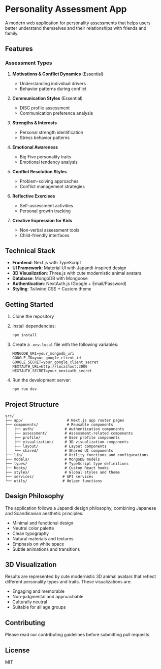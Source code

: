 # Personality Assessment App

A modern web application for personality assessments that helps users better understand themselves and their relationships with friends and family.

## Features

### Assessment Types
1. **Motivations & Conflict Dynamics** (Essential)
   - Understanding individual drivers
   - Behavior patterns during conflict

2. **Communication Styles** (Essential)
   - DISC profile assessment
   - Communication preference analysis

3. **Strengths & Interests**
   - Personal strength identification
   - Stress behavior patterns

4. **Emotional Awareness**
   - Big Five personality traits
   - Emotional tendency analysis

5. **Conflict Resolution Styles**
   - Problem-solving approaches
   - Conflict management strategies

6. **Reflective Exercises**
   - Self-assessment activities
   - Personal growth tracking

7. **Creative Expression for Kids**
   - Non-verbal assessment tools
   - Child-friendly interfaces

## Technical Stack

- **Frontend**: Next.js with TypeScript
- **UI Framework**: Material UI with Japandi-inspired design
- **3D Visualization**: Three.js with cute modernistic animal avatars
- **Database**: MongoDB with Mongoose
- **Authentication**: NextAuth.js (Google + Email/Password)
- **Styling**: Tailwind CSS + Custom theme

## Getting Started

1. Clone the repository
2. Install dependencies:
   ```bash
   npm install
   ```

3. Create a `.env.local` file with the following variables:
   ```
   MONGODB_URI=your_mongodb_uri
   GOOGLE_ID=your_google_client_id
   GOOGLE_SECRET=your_google_client_secret
   NEXTAUTH_URL=http://localhost:3000
   NEXTAUTH_SECRET=your_nextauth_secret
   ```

4. Run the development server:
   ```bash
   npm run dev
   ```

## Project Structure

```
src/
├── app/                    # Next.js app router pages
├── components/             # Reusable components
│   ├── auth/              # Authentication components
│   ├── assessment/        # Assessment-related components
│   ├── profile/           # User profile components
│   ├── visualization/     # 3D visualization components
│   ├── layout/            # Layout components
│   └── shared/            # Shared UI components
├── lib/                   # Utility functions and configurations
├── models/                # MongoDB models
├── types/                 # TypeScript type definitions
├── hooks/                 # Custom React hooks
├── styles/                # Global styles and theme
├── services/             # API services
└── utils/                # Helper functions
```

## Design Philosophy

The application follows a Japandi design philosophy, combining Japanese and Scandinavian aesthetic principles:
- Minimal and functional design
- Neutral color palette
- Clean typography
- Natural materials and textures
- Emphasis on white space
- Subtle animations and transitions

## 3D Visualization

Results are represented by cute modernistic 3D animal avatars that reflect different personality types and traits. These visualizations are:
- Engaging and memorable
- Non-judgmental and approachable
- Culturally neutral
- Suitable for all age groups

## Contributing

Please read our contributing guidelines before submitting pull requests.

## License

MIT
